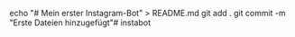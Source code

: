 echo "# Mein erster Instagram-Bot" > README.md
git add .
git commit -m "Erste Dateien hinzugefügt"# instabot
